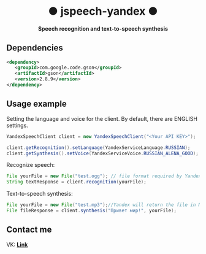 <div align="center">

# ● jspeech-yandex ●
#### Speech recognition and text-to-speech synthesis

</div>

## Dependencies
```xml
<dependency>
   <groupId>com.google.code.gson</groupId>
   <artifactId>gson</artifactId>
   <version>2.8.9</version>
</dependency>
```

## Usage example

Setting the language and voice for the client. By default, there are ENGLISH settings.
```java
YandexSpeechClient client = new YandexSpeechClient("<Your API KEY>"); 

client.getRecognition().setLanguage(YandexServiceLanguage.RUSSIAN);
client.getSynthesis().setVoice(YandexServiceVoice.RUSSIAN_ALENA_GOOD);
```

Recognize speech:
```java
File yourFile = new File("test.ogg"); // file format required by Yandex
String textResponse = client.recognition(yourFile);
```

Text-to-speech synthesis:
```java
File yourFile = new File("test.mp3");//Yandex will return the file in MP3 format
File fileResponse = client.synthesis("Привет мир!", yourFile); 
```

## Contact me
VK: **[Link](https://vk.com/z1coast)**
